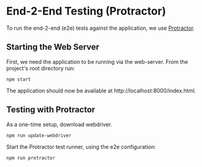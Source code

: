 # End-2-End Testing (Protractor)

To run the end-2-end (e2e) tests against the application, we use [Protractor][protractor].

## Starting the Web Server

First, we need the application to be running via the web-server.
From the project's root directory run:

```ffdlfajlf
npm start
```

The application should now be available at http://localhost:8000/index.html.

## Testing with Protractor

As a one-time setup, download webdriver.

```
npm run update-webdriver
```

Start the Protractor test runner, using the e2e configuration:

```
npm run protractor
```


[protractor]: https://github.com/angular/protractor
